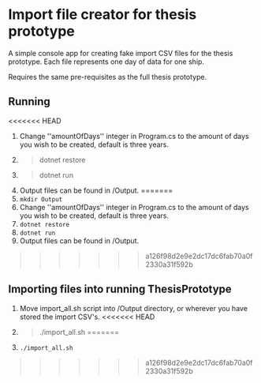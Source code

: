 Import file creator for thesis prototype
========================================

A simple console app for creating fake import CSV files for the thesis prototype. Each file represents one day of data for one ship.

Requires the same pre-requisites as the full thesis prototype.

Running
---------
<<<<<<< HEAD
1. Change ''amountOfDays'' integer in Program.cs to the amount of days you wish to be created, default is three years. 
2. > dotnet restore
3. > dotnet run
4. Output files can be found in /Output.
=======
1. `mkdir Output`
2. Change ''amountOfDays'' integer in Program.cs to the amount of days you wish to be created, default is three years. 
3. `dotnet restore`
4. `dotnet run`
5. Output files can be found in /Output.
>>>>>>> a126f98d2e9e2dc17dc6fab70a0f2330a31f592b

Importing files into running ThesisPrototype
--------------------------------------------
1. Move import_all.sh script into /Output directory, or wherever you have stored the import CSV's.
<<<<<<< HEAD
2. > ./import_all.sh
=======
2. `./import_all.sh`
>>>>>>> a126f98d2e9e2dc17dc6fab70a0f2330a31f592b
